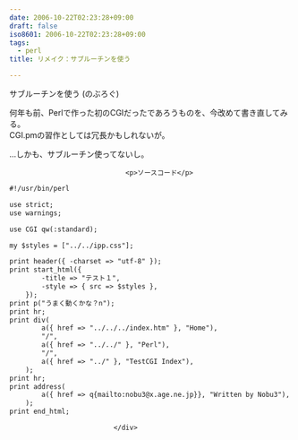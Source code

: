 ```yaml
---
date: 2006-10-22T02:23:28+09:00
draft: false
iso8601: 2006-10-22T02:23:28+09:00
tags:
  - perl
title: リメイク：サブルーチンを使う

---
```


<div class="entry-body">
                                 <p>サブルーチンを使う (のぶろぐ)</p>

<p>何年も前、Perlで作った初のCGIだったであろうものを、今改めて書き直してみる。<br />
CGI.pmの習作としては冗長かもしれないが。</p>

<p>…しかも、サブルーチン使ってないし。</p>
                              
                                 <p>ソースコード</p>

```default
#!/usr/bin/perl

use strict;
use warnings;

use CGI qw(:standard);

my $styles = ["../../ipp.css"];

print header({ -charset => "utf-8" });
print start_html({
        -title => "テスト１",
        -style => { src => $styles },
    });
print p("うまく動くかな？n");
print hr;
print div(
        a({ href => "../../../index.htm" }, "Home"),
        "/",
        a({ href => "../../" }, "Perl"),
        "/",
        a({ href => "../" }, "TestCGI Index"),
    );
print hr;
print address(
        a({ href => q{mailto:nobu3@x.age.ne.jp}}, "Written by Nobu3"),
    );
print end_html;
```
                              </div>
    	